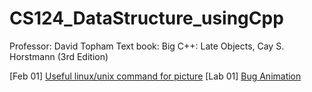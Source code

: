 # CS124_DataStructure_usingCpp

Professor: David Topham
Text book: Big C++: Late Objects, Cay S. Horstmann (3rd Edition)

[Feb 01] [Useful linux/unix command for picture]()
[Lab 01] [Bug Animation]()


